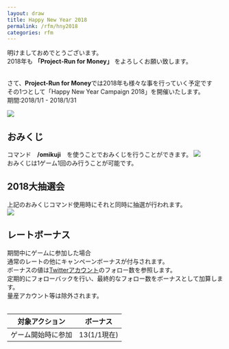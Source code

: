```yaml
---
layout: draw
title: Happy New Year 2018
permalink: /rfm/hny2018
categories: rfm
---
```


明けましておめでとうございます。<br>
2018年も **「Project-Run for Money」** をよろしくお願い致します。<br><br>

さて、**Project-Run for Money**では2018年も様々な事を行っていく予定です<br>
その1つとして「Happy New Year Campaign 2018」を開催いたします。<br>
期間:2018/1/1 - 2018/1/31  

<a><img src="http://web.njj12.net/public/images/20180101.png"></a><br>


## おみくじ
コマンド　**/omikuji**　を使うことでおみくじを行うことができます。
<a><img src="http://web.njj12.net/public/images/omikuji.png"></a><br>
おみくじは1ゲーム1回のみ行うことが可能です。

## 2018大抽選会
上記のおみくじコマンド使用時にそれと同時に抽選が行われます。  
<a><img src="http://web.njj12.net/public/images/hazure.png"></a><br>


## レートボーナス

期間中にゲームに参加した場合<br>
通常のレートの他にキャンペーンボーナスが付与されます。<br>
ボーナスの値は[Twitterアカウント](https://twitter.com/project_rfm)のフォロー数を参照します。<br>
定期的にフォローバックを行い、最終的なフォロー数をボーナスとして加算します。<br>
量産アカウント等は除外されます。<br><br>

|対象アクション|ボーナス|
| :--------: |:---------:|
|ゲーム開始時に参加|13(1/1現在)|

